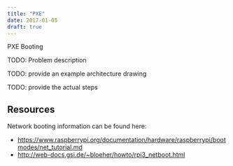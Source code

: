 ```yaml
---
title: "PXE"
date: 2017-01-05
draft: true
---
```


PXE Booting

TODO: Problem description

TODO: provide an example architecture drawing

TODO: provide the actual steps

## Resources

Network booting information can be found here:

* <https://www.raspberrypi.org/documentation/hardware/raspberrypi/bootmodes/net_tutorial.md>
* <http://web-docs.gsi.de/~bloeher/howto/rpi3_netboot.html>
